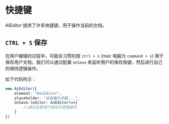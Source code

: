 # 快捷键

AIEditor 提供了许多快捷键，用于操作当前的文档。


## `CTRL + S` 保存

在用户编辑的过程中，可能会习惯的按 `ctrl + s` (mac 电脑为 `command + s`) 用于保存用户文档，我们可以通过配置 `onSave`
来监听用户的保存按键，然后进行自己的保持逻辑操作。


如下代码所示：

```ts
new AiEditor({
    element: "#aiEditor",
    placeholder: "点击输入内容...",
    onSave:(editor: AiEditor)=>{
        //通过这里进行保存的逻辑操作
    }
})
```